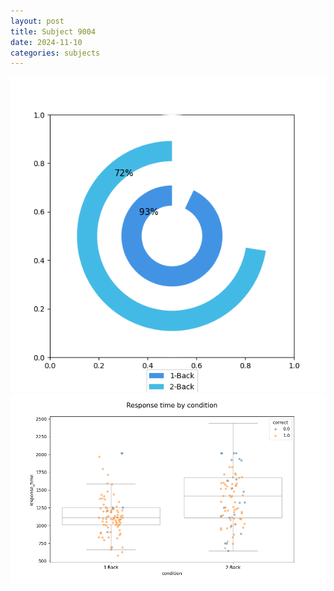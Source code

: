 ```yaml
---
layout: post
title: Subject 9004
date: 2024-11-10
categories: subjects
---
```


![](data/9004/run-13/9004_accuracy_by_condition.png)
![](data/9004/run-13/9004_response_time_by_condition.png)
